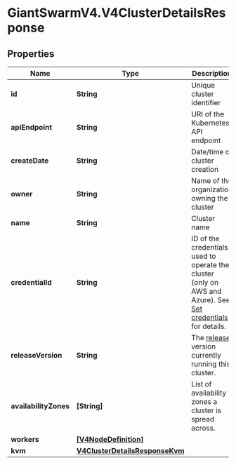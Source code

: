 # GiantSwarmV4.V4ClusterDetailsResponse

## Properties
Name | Type | Description | Notes
------------ | ------------- | ------------- | -------------
**id** | **String** | Unique cluster identifier | [optional] 
**apiEndpoint** | **String** | URI of the Kubernetes API endpoint | [optional] 
**createDate** | **String** | Date/time of cluster creation | [optional] 
**owner** | **String** | Name of the organization owning the cluster | [optional] 
**name** | **String** | Cluster name | [optional] 
**credentialId** | **String** | ID of the credentials used to operate the cluster (only on AWS and Azure). See [Set credentials](#operation/addCredentials) for details.  | [optional] 
**releaseVersion** | **String** | The [release](https://docs.giantswarm.io/api/#tag/releases) version currently running this cluster.  | [optional] 
**availabilityZones** | **[String]** | List of availability zones a cluster is spread across. | [optional] 
**workers** | [**[V4NodeDefinition]**](V4NodeDefinition.md) |  | [optional] 
**kvm** | [**V4ClusterDetailsResponseKvm**](V4ClusterDetailsResponseKvm.md) |  | [optional] 



